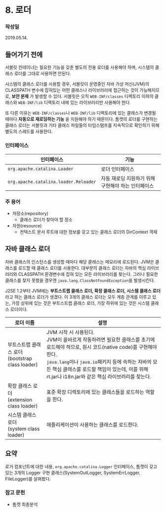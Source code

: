# 8. 로더
### 작성일
2019.05.14.

## 들어가기 전에
서블릿 컨테이너는 필요한 기능을 갖춘 별도의 전용 로더를 사용해야 하며, 시스템의 클래스 로더를 그대로 사용하면 안된다.

시스템의 클래스 로더를 사용할 경우, 서블릿이 운영중인 자바 가상 머신(JVM)의 CLASSPATH 변수에 잡혀있는 어떤 클래스나 라이브러리에 접근하는 것이 가능해지므로, **보안 문제** 가 발생할 수 있다. 서블릿은 오직 `WEB-INF/classes` 디렉토리 이하의 클래스와 `WEB-INF/lib` 디렉토리 내에 있는 라이브러리만 사용해야 한다.

또 다른 이유는 `WEB-INF/classes`나 `WEB-INF/lib` 디렉토리에 있는 클래스가 변경될 때마다 **자동으로 재로딩하는 기능** 을 지원해야 하기 때문이다. 톰캣의 로더를 구현하는 클래스 로더는 서블릿과 기타 클래스 파일들의 타임스탬프를 지속적으로 확인하기 위해 별도의 스레드를 사용한다.

### 인터페이스
인터페이스 | 기능
--- | ---
`org.apache.catalina.Loader` | 로더 인터페이스
`org.apache.catalina.loader.Reloader` | 자동 재로딩 지원하기 위해 구현해야 하는 인터페이스

### 주 용어
- 저장소(repository)
   - 클래스 로더가 찾아야 할 장소
- 자원(resource)
   - 컨텍스트 문서 루트에 대한 정보를 갖고 있는 클래스 로더의 DirContext 객체


## 자바 클래스 로더
자바 클래스의 인스턴스를 생성할 때마다 해당 클래스는 메모리에 로드된다. JVM은 클래스를 로드할 때 클래스 로더를 사용한다. 대부분의 클래스 로더는 자바의 핵심 라이브러리와 CLASSPATH 환경변수에 잡혀 있는 모든 라이브러리를 찾는다. 그러나 필요한 클래스를 찾지 못했을 경우엔 `java.lang.ClassNotFoundException`을 발생시킨다.

J2SE 1.2부터 JVM에는 **부트스트랩 클래스 로더, 확장 클래스 로더, 시스템 클래스 로더** 라고 하는 클래스 로더가 생겼다. 이 3개의 클래스 로더는 모두 계층 관계를 이루고 있는, 가장 상위에 있는 것은 부트스트랩 클래스 로더, 가장 하위에 있는 것은 시스템 클래스 로더이다.

로더 이름 | 설명
--- | ---
부트스트랩 클래스 로더<br>(bootstrap class loader) | JVM 시작 시 사용된다.<br>JVM이 올바르게 작동하려면 필요한 클래스를 초기에 로드해야 하므로, 원시 코드(native code)를 구현해야 한다.<br>`java.lang`이나 `java.io`패키지 등에 속하는 자바의 모든 핵심 클래스를 로드할 책임이 있는데, 이를 위해 rt.jar나 i18n.jar와 같은 핵심 라이브러리를 찾는다.
확장 클래스 로더<br>(extension class loader) | 표준 확장 디렉토리에 있는 클래스들을 로드하는 역할을 한다.
시스템 클래스 로더<br>(system class loader) | 애플리케이션이 사용하는 클래스를 로드한다.

## 요약
로거 컴포넌트에 대한 내용, `org.apache.catalina.Logger` 인터페이스, 톰캣이 갖고 있는 3개의 Logger 구현 클래스(SystemOutLogger, SystemErrLogger, FileLogger)를 살펴봤다.


### 참고 문헌
- 톰캣 최종분석

